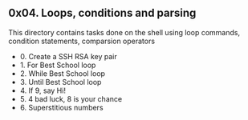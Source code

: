 <h2>0x04. Loops, conditions and parsing</h2>
<p>This directory contains tasks done on the shell using loop commands, condition
statements, comparsion operators</p>
<ul>
<li>0. Create a SSH RSA key pair</li>
<li>1. For Best School loop</li>
<li>2. While Best School loop</li>
<li>3. Until Best School loop</li>
<li>4. If 9, say Hi!</li>
<li>5. 4 bad luck, 8 is your chance</li>
<li>6. Superstitious numbers</li>
</ul>
